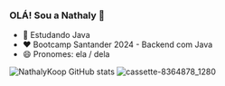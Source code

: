 ### OLÁ! Sou a Nathaly 👋

- 🌱 Estudando Java
- :heart: Bootcamp Santander 2024 - Backend com Java
- 😄 Pronomes: ela / dela

![NathalyKoop GitHub stats](https://github-readme-stats.vercel.app/api?username=NathalyKoop&show_icons=true&theme=ambient_gradient) 
![cassette-8364878_1280](https://github.com/NathalyKoop/NathalyKoop/assets/168307469/e7988f4f-acb5-47d2-a94d-ffe02feac8a4)
